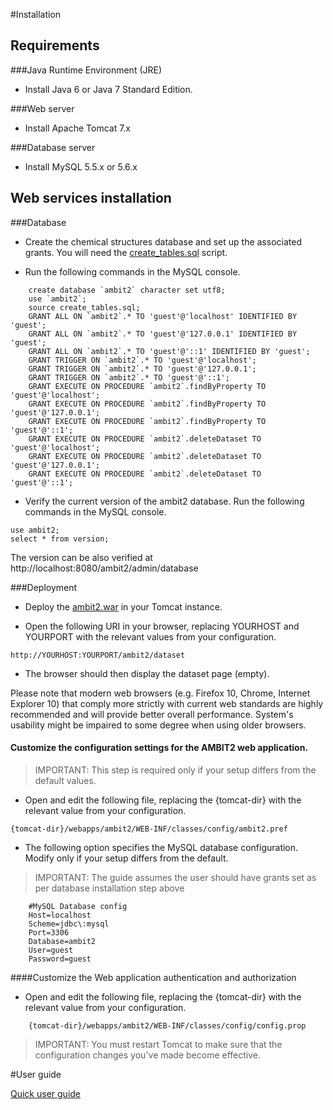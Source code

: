 #Installation

## Requirements

###Java Runtime Environment (JRE)

- Install Java 6 or Java 7 Standard Edition.

###Web server

- Install Apache Tomcat 7.x

###Database server

- Install MySQL 5.5.x or 5.6.x

## Web services installation

###Database

- Create the chemical structures database and set up the associated grants. You will need the [create_tables.sql](https://svn.code.sf.net/p/ambit/code/trunk/ambit2-all/ambit2-db/src/main/resources/ambit2/db/sql/create_tables.sql) script.

- Run the following commands in the MySQL console.

````
	create database `ambit2` character set utf8;
	use `ambit2`;
	source create_tables.sql;
	GRANT ALL ON `ambit2`.* TO 'guest'@'localhost' IDENTIFIED BY 'guest';
	GRANT ALL ON `ambit2`.* TO 'guest'@'127.0.0.1' IDENTIFIED BY 'guest';
	GRANT ALL ON `ambit2`.* TO 'guest'@'::1' IDENTIFIED BY 'guest';
	GRANT TRIGGER ON `ambit2`.* TO 'guest'@'localhost';
	GRANT TRIGGER ON `ambit2`.* TO 'guest'@'127.0.0.1';
	GRANT TRIGGER ON `ambit2`.* TO 'guest'@'::1';
	GRANT EXECUTE ON PROCEDURE `ambit2`.findByProperty TO 'guest'@'localhost';
	GRANT EXECUTE ON PROCEDURE `ambit2`.findByProperty TO 'guest'@'127.0.0.1';
	GRANT EXECUTE ON PROCEDURE `ambit2`.findByProperty TO 'guest'@'::1';
	GRANT EXECUTE ON PROCEDURE `ambit2`.deleteDataset TO 'guest'@'localhost';
	GRANT EXECUTE ON PROCEDURE `ambit2`.deleteDataset TO 'guest'@'127.0.0.1';
	GRANT EXECUTE ON PROCEDURE `ambit2`.deleteDataset TO 'guest'@'::1';

````

- Verify the current version of the ambit2 database. Run the following commands in the MySQL console.  

````
use ambit2;
select * from version;
````

The version can be also verified at http://localhost:8080/ambit2/admin/database

###Deployment

- Deploy the [ambit2.war](http://sourceforge.net/projects/ambit/files/Ambit2/AMBIT%20REST%20web%20services/services/ambit-rest-2.5.8/ambit2-www-2.5.8.war/download) in your Tomcat instance.

- Open the following URI in your browser, replacing YOURHOST and YOURPORT with the relevant values from your configuration.

````
http://YOURHOST:YOURPORT/ambit2/dataset
````

- The browser should then display the dataset page (empty).
	
Please note that modern web browsers (e.g. Firefox 10, Chrome, Internet Explorer 10) that comply more strictly with current web standards are highly recommended and will provide better overall performance. System's usability might be impaired to some degree when using older browsers.

#### Customize the configuration settings for the AMBIT2 web application.

>IMPORTANT: This step is required only if your setup differs from the default values.

- Open and edit the following file, replacing the {tomcat-dir} with the relevant value from your configuration.

````
{tomcat-dir}/webapps/ambit2/WEB-INF/classes/config/ambit2.pref
````

- The following option specifies the MySQL database configuration. Modify only if your setup differs from the default.

>IMPORTANT: The guide assumes the user should have grants set as per database installation step above

````
	#MySQL Database config
	Host=localhost
	Scheme=jdbc\:mysql
	Port=3306
	Database=ambit2
	User=guest
	Password=guest
````

####Customize the Web application authentication and authorization

- Open and edit the following file, replacing the {tomcat-dir} with the relevant value from your configuration.

````
	{tomcat-dir}/webapps/ambit2/WEB-INF/classes/config/config.prop
````	

>IMPORTANT: You must restart Tomcat to make sure that the configuration	changes you've made become effective.

#User guide

[Quick user guide](./usage.html)	 